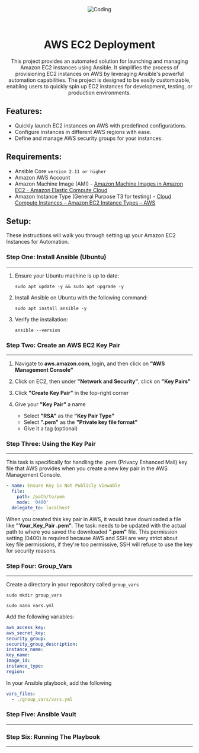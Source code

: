 <div align="center" id="top"> 
  <img src="https://logos-world.net/wp-content/uploads/2021/08/Amazon-Web-Services-AWS-Logo.png" alt="Coding" />

  &#xa0;
</div>

<h1 align="center">AWS EC2 Deployment</h1>


<p align="center">
This project provides an automated solution for launching and managing Amazon EC2 instances using Ansible. It simplifies the process of provisioning EC2 instances on AWS by leveraging Ansible's powerful automation capabilities. The project is designed to be easily customizable, enabling users to quickly spin up EC2 instances for development, testing, or production environments.
</p>



## Features: ##

- Quickly launch EC2 instances on AWS with predefined configurations.
- Configure instances in different AWS regions with ease.
- Define and manage AWS security groups for your instances.

## Requirements: ##

- Ansible Core ```version 2.11 or higher```
- Amazon AWS Account
- Amazon Machine Image (AMI) - [Amazon Machine Images in Amazon EC2 - Amazon Elastic Compute Cloud](https://docs.aws.amazon.com/AWSEC2/latest/UserGuide/AMIs.html)
- Amazon Instance Type (General Purpose T3 for testing) - [Cloud Compute Instances – Amazon EC2 Instance Types – AWS](https://aws.amazon.com/ec2/instance-types/)

## Setup:
These instructions will walk you through setting up your Amazon EC2 Instances for Automation.

### Step One: Install Ansible (Ubuntu)
---

1. Ensure your Ubuntu machine is up to date:
   
   ```shell
   sudo apt update -y && sudo apt upgrade -y
   ```

2. Install Ansible on Ubuntu with the following command:
   
   ```shell
   sudo apt install ansible -y
   ```

3. Verify the installation:

   ```shell
   ansible --version
   ```

### Step Two: Create an AWS EC2 Key Pair
---

1. Navigate to **aws.amazon.com**, login, and then click on **"AWS Management Console"** 

2. Click on EC2, then under **"Network and Security"**, click on **"Key Pairs"**

3. Click **"Create Key Pair"** in the top-right corner

4. Give your **"Key Pair"** a name
   - Select **"RSA"** as the **"Key Pair Type"**
   - Select **".pem"** as the **"Private key file format"**
   - Give it a tag (optional)


### Step Three: Using the Key Pair
---

This task is specifically for handling the .pem (Privacy Enhanced Mail) key file that AWS provides when you create a new key pair in the AWS Management Console.

```yml
- name: Ensure Key is Not Publicly Viewable
  file:
    path: /path/to/pem
    mode: '0400'
  delegate_to: localhost
```

When you created this key pair in AWS, it would have downloaded a file like **"Your_Key_Pair .pem".** The task: needs to be updated with the actual path to where you saved the downloaded **".pem"** file. This permission setting (0400) is required because AWS and SSH are very strict about key file permissions, if they're too permissive, SSH will refuse to use the key for security reasons.

### Step Four: Group_Vars
---

Create a directory in your repository called ```group_vars```

```shell
sudo mkdir group_vars
```

```shell
sudo nano vars.yml
```

Add the following variables:

```yml
aws_access_key:
aws_secret_key:
security_group:
security_group_description: 
instance_name:
key_name: 
image_id:
instance_type:
region:
```

In your Ansible playbook, add the following

```yml
vars_files:
  - ./group_vars/vars.yml
```

### Step Five: Ansible Vault
---

### Step Six: Running The Playbook
---


